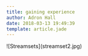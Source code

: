 ```yaml
---
title: gaining experience
author: Adron Hall
date: 2018-03-13 19:49:39
template: article.jade
---
```

<span class="more"></span>

<div class="image float-right">
    ![Streamsets](streamset2.jpg)
</div>
